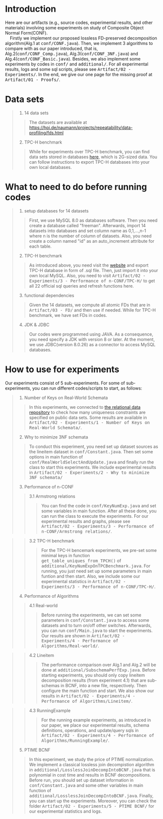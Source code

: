 # Introduction
Here are our artifacts (e.g., source codes, experimental results, and other materials) involving some experiments on study of Composite Object Normal Form(CONF).\
&nbsp;&nbsp;&nbsp;&nbsp;Firstly we implement our proposed lossless FD-preserved decomposition algorithm(Alg.1 at <kbd>conf/CONF.java</kbd>).
Then, we implement 3 algorithms to compare with as our paper introduced, that is, Alg.2(<kbd>conf/CONF_Comp.java</kbd>), Alg.3(<kbd>conf/CONF_3NF.java</kbd>) and Alg.4(<kbd>conf/CONF_Basic.java</kbd>). Besides, we also implement some experiments by codes in <kbd>conf/</kbd> and <kbd>additional/</kbd>. For all experimental results, logs and some sql scripts, please see <kbd>Artifact/02 - Experiments/</kbd>. In the end, we give our one page for the missing proof at <kbd>Artifact/01 - Proofs/</kbd>.
# Data sets
> 1. 14 data sets
>> The datasets are available at https://hpi.de/naumann/projects/repeatability/data-profiling/fds.html
> 2. TPC-H benchmark
>> While for experiments over TPC-H benchmark, you can find data sets stored in databases [here](https://relational.fit.cvut.cz/dataset/TPCH), which is 2G-sized data. You can follow instructions to export TPC-H databases into your own local databases.
# What to need to do before running codes
> 1. setup databases for 14 datasets
>> First, we use MySQL 8.0 as databases software. Then you need create a database called "freeman". Afterwards, import 14 datasets into databases and set column name as 0,1,...,n-1 where n is the number of column of datasets. Also, you need create a column named "id" as an auto_increment attribute for each table.
> 2. TPC-H benchmark
>> As introduced above, you need visit the [website](https://relational.fit.cvut.cz/dataset/TPCH) and export TPC-H database in form of .sql file. Then, just import it into your own local MySQL. Also, you need to visit <kbd>Artifact/02 - Experiments/3 - Performance of n-CONF/TPC-H/</kbd> to get all 22 official sql queries and refresh functions here.
>3. functional dependencies
>> Given the 14 datasets, we compute all atomic FDs that are in <kbd>Artifact/03 - FD/</kbd> and then use if needed. While for TPC-H benchmark, we have set FDs in codes.
>4. JDK & JDBC
>> Our codes were programmed using JAVA. As a consequence, you need specify a JDK with version 8 or later. At the moment, we use JDBC(version 8.0.26) as a connector to access MySQL databases.
# How to use for experiments
Our experiments consist of 5 sub-experiments. For some of sub-experiments, you can run different codes/scripts to start, as follows:
>1. Number of Keys on Real-World Schemata
>> In this experiments, we connected to [the relational data
repository](https://relational.fit.cvut.cz) to check how many uniqueness constraints are specified on public data sets. Some results are available in <kbd>Artifact/02 - Experiments/1 - Number of Keys on Real-World Schemata/</kbd>.
>2. Why to minimize 3NF schemata
>> To conduct this experiment, you need set up dataset sources as the lineitem dataset in <kbd>conf/Constant.java</kbd>. Then set some options in main function of <kbd>conf/RealWorldSelectAndUpdate.java</kbd> and finally run the class to start this experiments. We include experimental results in <kbd>Artifact/02 - Experiments/2 - Why to minimize 3NF schemata/</kbd>
> 3. Performance of n-CONF
>> 3.1 Armstrong relations
>>> You can find the code in <kbd>conf/KeyNumExp.java</kbd> and set some variables in main function. After all these done, you can run the class to execute the experiments. For our experimental results and graphs, please see <kbd>Artifact/02 - Experiments/3 - Performance of n-CONF/Armstrong relations/</kbd>.

>> 3.2 TPC-H benchmark
>>> For the TPC-H bencemark experiments, we pre-set some minimal keys in function <kbd>get_table_uniques_from_TPCH()</kbd> of <kbd>additional/KeyNumExpOnTPCBenchmark.java</kbd>. For running, you just need set up some parameters in main funtion and then start. Also, we include some our experimental statistics in <kbd>Artifact/02 - Experiments/3 - Performance of n-CONF/TPC-H/</kbd>.
> 4. Performance of Algorithms
>> 4.1 Real-world
>>> Before running the experiments, we can set some parameters in <kbd>conf/Constant.java</kbd> to access some datasets and to turn on/off other switches. Afterwards, you can run <kbd>conf/Main.java</kbd> to start the experiments. Our results are shown in <kbd>Artifact/02 - Experiments/4 - Performance of Algorithms/Real-world/</kbd>.

>> 4.2 Lineitem
>>> The performance comparison over Alg.1 and Alg.2 will be done at <kbd>additional/SubschemaPerfExp.java</kbd>. Before starting experiments, you should only copy lineitem decomposition results (from experiment 4.1) that are sub-schemas in BCNF, into a new file, respectively. Then configure the main function and start. We also show our results in <kbd>Artifact/02 - Experiments/4 - Performance of Algorithms/Lineitem/</kbd>.

>> 4.3 RunningExample
>>> For the running example experiments, as introduced in our paper, we place our experimental results, schema definitions, operations, and update/query sqls in <kbd>Artifact/02 - Experiments/4 - Performance of Algorithms/RunningExample/</kbd>.
> 5. PTIME BCNF
>> In this experiment, we study the price of PTIME normalization. We implement a classical lossless join decompistion algorithm in <kbd>additional/LosslessJoinDecompIntoBCNF.java</kbd> that is polynomial in cost time and results in BCNF decompositions. Before run, you should set up dataset information in <kbd>conf/Constant.java</kbd> and some other variables in main function of <kbd>additional/LosslessJoinDecompIntoBCNF.java</kbd>. Finally, you can start up the experiments. Moreover, you can check the folder <kbd>Artifact/02 - Experiments/5 - PTIME BCNF/</kbd> for our experimental statistics and logs.
